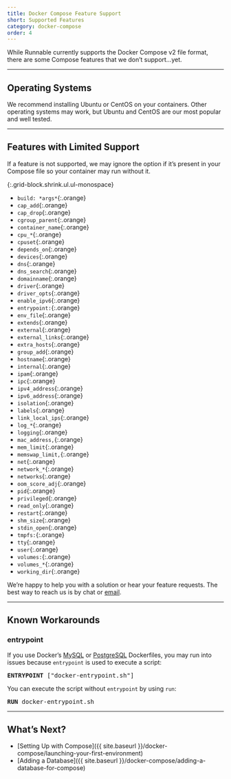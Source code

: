 ```yaml
---
title: Docker Compose Feature Support
short: Supported Features
category: docker-compose
order: 4
---
```


While Runnable currently supports the Docker Compose v2 file format, there are some Compose features that we don’t support…yet.

---

## Operating Systems

We recommend installing Ubuntu or CentOS on your containers. Other operating systems may work, but Ubuntu and CentOS are our most popular and well tested.

---

## Features with Limited Support

If a feature is not supported, we may ignore the option if it’s present in your Compose file so your container may run without it.

{:.grid-block.shrink.ul.ul-monospace}
* `build: *args*`{:.orange}
* `cap_add`{:.orange}
* `cap_drop`{:.orange}
* `cgroup_parent`{:.orange}
* `container_name`{:.orange}
* `cpu_*`{:.orange}
* `cpuset`{:.orange}
* `depends_on`{:.orange}
* `devices`{:.orange}
* `dns`{:.orange}
* `dns_search`{:.orange}
* `domainname`{:.orange}
* `driver`{:.orange}
* `driver_opts`{:.orange}
* `enable_ipv6`{:.orange}
* `entrypoint:`{:.orange}
* `env_file`{:.orange}
* `extends`{:.orange}
* `external`{:.orange}
* `external_links`{:.orange}
* `extra_hosts`{:.orange}
* `group_add`{:.orange}
* `hostname`{:.orange}
* `internal`{:.orange}
* `ipam`{:.orange}
* `ipc`{:.orange}
* `ipv4_address`{:.orange}
* `ipv6_address`{:.orange}
* `isolation`{:.orange}
* `labels`{:.orange}
* `link_local_ips`{:.orange}
* `log_*`{:.orange}
* `logging`{:.orange}
* `mac_address,`{:.orange}
* `mem_limit`{:.orange}
* `memswap_limit,`{:.orange}
* `net`{:.orange}
* `network_*`{:.orange}
* `networks`{:.orange}
* `oom_score_adj`{:.orange}
* `pid`{:.orange}
* `privileged`{:.orange}
* `read_only`{:.orange}
* `restart`{:.orange}
* `shm_size`{:.orange}
* `stdin_open`{:.orange}
* `tmpfs:`{:.orange}
* `tty`{:.orange}
* `user`{:.orange}
* `volumes:`{:.orange}
* `volumes_*`{:.orange}
* `working_dir`{:.orange}

We’re happy to help you with a solution or hear your feature requests. The best way to reach us is by <a class="link js-intercom-open">chat</a> or [email](mailto:support@runnable.com).

---

## Known Workarounds

### entrypoint

If you use Docker’s [MySQL](https://github.com/docker-library/mysql/blob/master/5.6/Dockerfile#L66) or [PostgreSQL](https://github.com/docker-library/postgres/blob/master/9.6/Dockerfile#L66) Dockerfiles, you may run into issues because `entrypoint` is used to execute a script:

<pre>
<strong>ENTRYPOINT</strong> ["docker-entrypoint.sh"]
</pre>

You can execute the script without `entrypoint` by using `run`:

<pre>
<strong>RUN</strong> docker-entrypoint.sh
</pre>

---

## What’s Next?

- [Setting Up with Compose]({{ site.baseurl }}/docker-compose/launching-your-first-environment)
- [Adding a Database]({{ site.baseurl }}/docker-compose/adding-a-database-for-compose)
